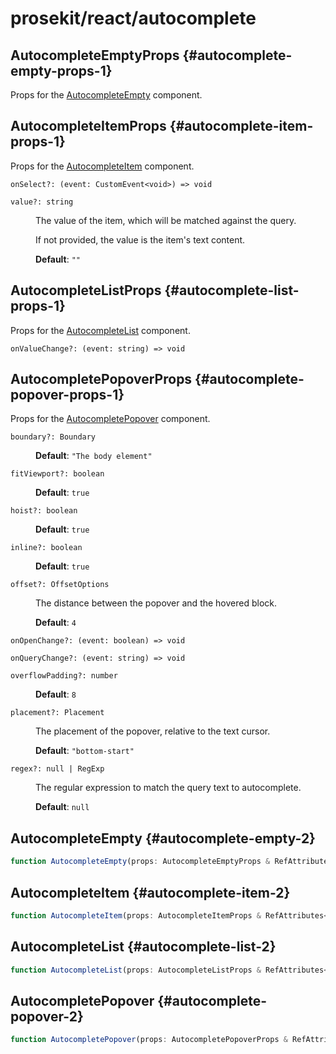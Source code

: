 # prosekit/react/autocomplete

## AutocompleteEmptyProps {#autocomplete-empty-props-1}

Props for the [AutocompleteEmpty](autocomplete.md#autocomplete-empty-2) component.

## AutocompleteItemProps {#autocomplete-item-props-1}

Props for the [AutocompleteItem](autocomplete.md#autocomplete-item-2) component.

<dl>

<dt>

`onSelect?: (event: CustomEvent<void>) => void`

</dt>

<dd>

</dd>

<dt>

`value?: string`

</dt>

<dd>

The value of the item, which will be matched against the query.

If not provided, the value is the item's text content.

**Default**: `""`

</dd>

</dl>

## AutocompleteListProps {#autocomplete-list-props-1}

Props for the [AutocompleteList](autocomplete.md#autocomplete-list-2) component.

<dl>

<dt>

`onValueChange?: (event: string) => void`

</dt>

<dd>

</dd>

</dl>

## AutocompletePopoverProps {#autocomplete-popover-props-1}

Props for the [AutocompletePopover](autocomplete.md#autocomplete-popover-2) component.

<dl>

<dt>

`boundary?: Boundary`

</dt>

<dd>

**Default**: `"The body element"`

</dd>

<dt>

`fitViewport?: boolean`

</dt>

<dd>

**Default**: `true`

</dd>

<dt>

`hoist?: boolean`

</dt>

<dd>

**Default**: `true`

</dd>

<dt>

`inline?: boolean`

</dt>

<dd>

**Default**: `true`

</dd>

<dt>

`offset?: OffsetOptions`

</dt>

<dd>

The distance between the popover and the hovered block.

**Default**: `4`

</dd>

<dt>

`onOpenChange?: (event: boolean) => void`

</dt>

<dd>

</dd>

<dt>

`onQueryChange?: (event: string) => void`

</dt>

<dd>

</dd>

<dt>

`overflowPadding?: number`

</dt>

<dd>

**Default**: `8`

</dd>

<dt>

`placement?: Placement`

</dt>

<dd>

The placement of the popover, relative to the text cursor.

**Default**: `"bottom-start"`

</dd>

<dt>

`regex?: null | RegExp`

</dt>

<dd>

The regular expression to match the query text to autocomplete.

**Default**: `null`

</dd>

</dl>

## AutocompleteEmpty {#autocomplete-empty-2}

```ts
function AutocompleteEmpty(props: AutocompleteEmptyProps & RefAttributes<AutocompleteEmpty> & HTMLAttributes<AutocompleteEmpty>): ReactNode
```

## AutocompleteItem {#autocomplete-item-2}

```ts
function AutocompleteItem(props: AutocompleteItemProps & RefAttributes<AutocompleteItem> & HTMLAttributes<AutocompleteItem>): ReactNode
```

## AutocompleteList {#autocomplete-list-2}

```ts
function AutocompleteList(props: AutocompleteListProps & RefAttributes<AutocompleteList> & HTMLAttributes<AutocompleteList>): ReactNode
```

## AutocompletePopover {#autocomplete-popover-2}

```ts
function AutocompletePopover(props: AutocompletePopoverProps & RefAttributes<AutocompletePopover> & HTMLAttributes<AutocompletePopover>): ReactNode
```
